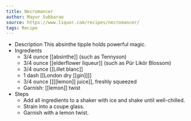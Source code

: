 ```yaml
---
title: Necromancer
author: Mayur Subbarao
source: https://www.liquor.com/recipes/necromancer/
tags: Recipe
---
```


- Description
  This absinthe tipple holds powerful magic.
- Ingredients
	- 3/4 ounce [[absinthe]] (such as Tennyson)
	- 3/4 ounce [[elderflower liqueur]] (such as Pür Likör Blossom)
	- 3/4 ounce [[Lillet blanc]]
	- 1 dash [[London dry [[gin]]]]
	- 3/4 ounce [[[[lemon]] juice]], freshly squeezed
	- Garnish: [[lemon]] twist
- Steps
	- Add all ingredients to a shaker with ice and shake until well-chilled.
	- Strain into a coupe glass.
	- Garnish with a lemon twist.